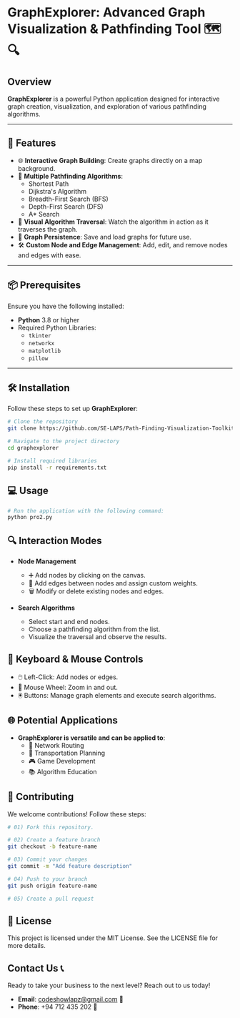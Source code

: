 # GraphExplorer: Advanced Graph Visualization & Pathfinding Tool 🗺️🔍

## Overview
**GraphExplorer** is a powerful Python application designed for interactive graph creation, visualization, and exploration of various pathfinding algorithms.

---

## 🚀 Features
- 🌐 **Interactive Graph Building**: Create graphs directly on a map background.
- 🔄 **Multiple Pathfinding Algorithms**:
  - Shortest Path
  - Dijkstra's Algorithm
  - Breadth-First Search (BFS)
  - Depth-First Search (DFS)
  - A* Search
- 🎥 **Visual Algorithm Traversal**: Watch the algorithm in action as it traverses the graph.
- 💾 **Graph Persistence**: Save and load graphs for future use.
- 🛠️ **Custom Node and Edge Management**: Add, edit, and remove nodes and edges with ease.

---

## 📦 Prerequisites
Ensure you have the following installed:
- **Python** 3.8 or higher
- Required Python Libraries:
  - `tkinter`
  - `networkx`
  - `matplotlib`
  - `pillow`

---

## 🛠️ Installation
Follow these steps to set up **GraphExplorer**:
```bash
# Clone the repository
git clone https://github.com/SE-LAPS/Path-Finding-Visualization-Toolkit-.git

# Navigate to the project directory
cd graphexplorer

# Install required libraries
pip install -r requirements.txt
```

## 💻 Usage
```bash
# Run the application with the following command:
python pro2.py
```

## 🔍 Interaction Modes

- **Node Management**
  - ➕ Add nodes by clicking on the canvas.
  - 🔗 Add edges between nodes and assign custom weights.
  - 🗑️ Modify or delete existing nodes and edges.
    
- **Search Algorithms**
  - Select start and end nodes.
  - Choose a pathfinding algorithm from the list.
  - Visualize the traversal and observe the results.

## 📝 Keyboard & Mouse Controls
  - 🖱️ Left-Click: Add nodes or edges.
  - 🔄 Mouse Wheel: Zoom in and out.
  - 🖲️ Buttons: Manage graph elements and execute search algorithms.

## 🌐 Potential Applications
- **GraphExplorer is versatile and can be applied to**:
  - 🚚 Network Routing
  - 🚉 Transportation Planning
  - 🎮 Game Development
  - 📚 Algorithm Education

 ## 🤝 Contributing
 We welcome contributions! Follow these steps:
```bash
# 01) Fork this repository.

# 02) Create a feature branch
git checkout -b feature-name

# 03) Commit your changes
git commit -m "Add feature description"

# 04) Push to your branch
git push origin feature-name

# 05) Create a pull request
```

## 📄 License
This project is licensed under the MIT License. See the LICENSE file for more details.

## Contact Us 📞
Ready to take your business to the next level? Reach out to us today!

- **Email**: [codeshowlapz@gmail.com](mailto:codeshowlapz@gmail.com) 📧
- **Phone**: +94 712 435 202 📱
